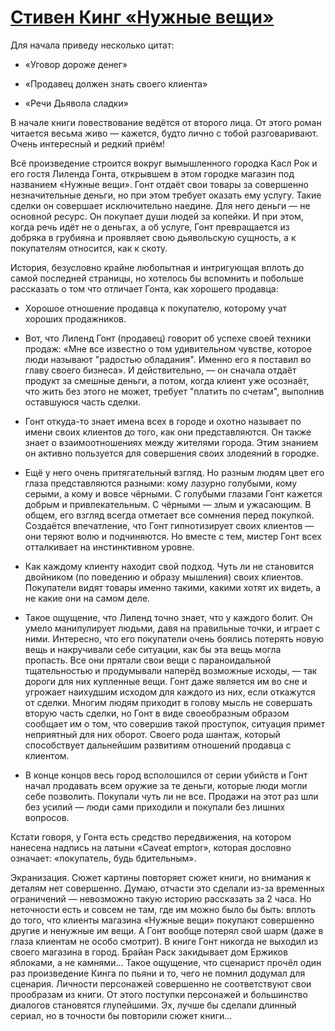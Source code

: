 # [Стивен Кинг «Нужные вещи»](https://vk.com/ip.biblioworm?w=wall-102814293_19)

Для начала приведу несколько цитат:

- «Уговор дороже денег»

- «Продавец должен знать своего клиента»

- «Речи Дьявола сладки»

В начале книги повествование ведётся от второго лица.
От этого роман читается весьма живо — кажется, будто лично с тобой разговаривают.
Очень интересный и редкий приём!

Всё произведение строится вокруг вымышленного городка Касл Рок и его гостя Лиленда Гонта, открывшем в этом городке магазин под названием «Нужные вещи».
Гонт отдаёт свои товары за совершенно незначительные деньги, но при этом требует оказать ему услугу.
Такие сделки он совершает исключительно наедине.
Для него деньги — не основной ресурс.
Он покупает души людей за копейки.
И при этом, когда речь идёт не о деньгах, а об услуге, Гонт превращается из добряка в грубияна и проявляет свою дьявольскую сущность, а к покупателям относится, как к скоту.

История, безусловно крайне любопытная и интригующая вплоть до самой последней страницы, но хотелось бы вспомнить и побольше рассказать о том что отличает Гонта, как хорошего продавца:

- Хорошое отношение продавца к покупателю, которому учат хороших продажников.

- Вот, что Лиленд Гонт (продавец) говорит об успехе своей техники продаж: «Мне все известно о том удивительном чувстве, которое люди называют "радостью обладания".
Именно его я поставил во главу своего бизнеса».
И действительно, — он сначала отдаёт продукт за смешные деньги, а потом, когда клиент уже осознаёт, что жить без этого не может, требует "платить по счетам", выполнив оставшуюся часть сделки.

- Гонт откуда-то знает имена всех в городе и охотно называет по имени своих клиентов до того, как они представляются.
Он также знает о взаимоотношениях между жителями города.
Этим знанием он активно пользуется для совершения своих злодеяний в городке.

- Ещё у него очень притягательный взгляд.
Но разным людям цвет его глаза представляются разными: кому лазурно голубыми, кому серыми, а кому и вовсе чёрными.
С голубыми глазами Гонт кажется добрым и привлекательным.
С чёрными — злым и ужасающим.
В общем, его взгляд всегда отметает все сомнения перед покупкой.
Создаётся впечатление, что Гонт гипнотизирует своих клиентов — они теряют волю и подчиняются.
Но вместе с тем, мистер Гонт всех отталкивает на инстинктивном уровне.

- Как каждому клиенту находит свой подход.
Чуть ли не становится двойником (по поведению и образу мышления) своих клиентов.
Покупатели видят товары именно такими, какими хотят их видеть, а не какие они на самом деле.

- Такое ощущение, что Лиленд точно знает, что у каждого болит.
Он умело манипулирует людьми, давя на правильные точки, и играет с ними.
Интересно, что его покупатели очень боялись потерять новую вещь и накручивали себе ситуации, как бы эта вещь могла пропасть.
Все они прятали свои вещи с параноидальной тщательностью и продумывали наперёд возможные исходы, — так дороги для них купленные вещи.
Гонт даже является им во сне и угрожает наихудшим исходом для каждого из них, если откажутся от сделки.
Многим людям приходит в голову мысль не совершать вторую часть сделки, но Гонт в виде своеобразным образом сообщает им о том, что совершив такой проступок, ситуация примет неприятный для них оборот.
Своего рода шантаж, который способствует дальнейшим развитиям отношений продавца с клиентом.

- В конце концов весь город всполошился от серии убийств и Гонт начал продавать всем оружие за те деньги, которые люди могли себе позволить.
Покупали чуть ли не все.
Продажи на этот раз шли без усилий — люди сами приходили и покупали без лишних вопросов.

Кстати говоря, у Гонта есть средство передвижения, на котором нанесена надпись на латыни «Caveat emptor», которая дословно означает: «покупатель, будь бдительным».

Экранизация.
Сюжет картины повторяет сюжет книги, но внимания к деталям нет совершенно.
Думаю, отчасти это сделали из-за временных ограничений — невозможно такую историю рассказать за 2 часа.
Но неточности есть и совсем не там, где им можно было бы быть: вплоть до того, что клиенты магазина «Нужные вещи» покупают совершенно другие и ненужные им вещи.
А Гонт вообще потерял свой шарм (даже в глаза клиентам не особо смотрит).
В книге Гонт никогда не выходил из своего магазина в город.
Брайан Раск закидывает дом Ержиков яблоками, а не камнями...
Такое ощущение, что сценарист прочёл один раз произведение Кинга по пьяни и то, чего не помнил додумал для сценария.
Личности персонажей совершенно не соответствуют свои прообразам из книги.
От этого поступки персонажей и большинство диалогов становятся глупейшими.
Эх, лучше бы сделали длинный сериал, но в точности бы повторили сюжет книги...
